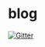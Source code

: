 # blog

[![Gitter](https://badges.gitter.im/Join%20Chat.svg)](https://gitter.im/VsyachePuz/blog?utm_source=badge&utm_medium=badge&utm_campaign=pr-badge&utm_content=badge)